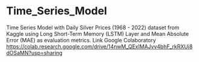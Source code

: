 # Time_Series_Model
Time Series Model with Daily Silver Prices (1968 - 2022) dataset from Kaggle using Long Short-Term Memory (LSTM) Layer and Mean Absolute Error (MAE) as evaluation metrics.
Link Google Colaboratory
https://colab.research.google.com/drive/14nwM_QExIMAJvv4bhF_rkRXUi8dOSaMN?usp=sharing
